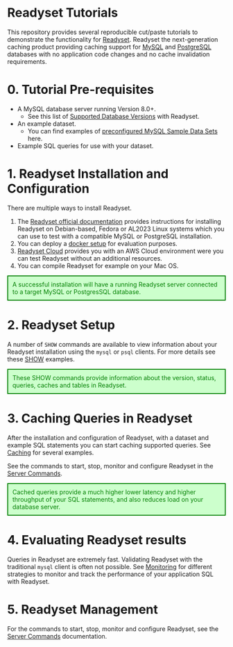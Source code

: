 # Readyset Tutorials

This repository provides several reproducible cut/paste tutorials to demonstrate the functionality for [Readyset](https://readyset.io). Readyset the next-generation caching product providing caching support for [MySQL](https://www.mysql.com) and [PostgreSQL](https://postgres.org) databases with no application code changes and no cache invalidation requirements.

# 0. Tutorial Pre-requisites

- A MySQL database server running Version 8.0+.
  - See this list of [Supported Database Versions](https://readyset.io/docs/get-started/install-rs) with Readyset.
- An example dataset.
  - You can find examples of [preconfigured MySQL Sample Data Sets](https://github.com/ronaldbradford/data/tree/main/mysql-data) here.
- Example SQL queries for use with your dataset.

# 1. Readyset Installation and Configuration

There are multiple ways to install Readyset.

1. The [Readyset official documentation](https://readyset.io/docs/get-started/install-rs/binaries/install-package) provides instructions for installing Readyset on Debian-based, Fedora or AL2023 Linux systems which you can use to test with a compatible MySQL or PostgreSQL installation.
2. You can deploy a [docker setup](https://readyset.io/docs/get-started/install-rs/docker) for evaluation purposes.
3. [Readyset Cloud](https://readyset.cloud/) provides you with an AWS Cloud environment were you can test Readyset without an additional resources.
4. You can compile Readyset for example on your Mac OS.

<div style="border: 2px solid green; padding: 10px; background-color: #ccffcc; color: green;">
  A successful installation will have a running Readyset server connected to a target MySQL or PostgresSQL database.
</div>


# 2. Readyset Setup

A number of `SHOW` commands are available to view information about your Readyset installation using the `mysql` or `psql` clients. For more details see these [SHOW](show/README.md) examples.

<div style="border: 2px solid green; padding: 10px; background-color: #ccffcc; color: green;">
  These SHOW commands provide information about the version, status, queries, caches and tables in Readyset.
</div>

# 3. Caching Queries in Readyset

After the installation and configuration of Readyset, with a dataset and example SQL statements you can start caching supported queries. See [Caching](caching/README.md) for several examples.

See the commands to start, stop, monitor and configure Readyset in the [Server Commands](server/README.md).

<div style="border: 2px solid green; padding: 10px; background-color: #ccffcc; color: green;">
  Cached queries provide a much higher lower latency and higher throughput of your SQL statements, and also reduces load on your database server.
</div>

# 4. Evaluating Readyset results

Queries in Readyset are extremely fast. Validating Readyset with the traditional `mysql` client is often not possible. See [Monitoring](monitor/README.md) for different strategies to monitor and track the performance of your application SQL with Readyset.


# 5. Readyset Management

For the commands to start, stop, monitor and configure Readyset, see the [Server Commands](server/README.md) documentation.
